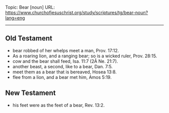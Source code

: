 Topic: Bear [noun]
URL: https://www.churchofjesuschrist.org/study/scriptures/tg/bear-noun?lang=eng

---

## Old Testament

- bear robbed of her whelps meet a man, Prov. 17:12.
- As a roaring lion, and a ranging bear; so is a wicked ruler, Prov. 28:15.
- cow and the bear shall feed, Isa. 11:7 (2Â Ne. 21:7).
- another beast, a second, like to a bear, Dan. 7:5.
- meet them as a bear that is bereaved, Hosea 13:8.
- flee from a lion, and a bear met him, Amos 5:19.

## New Testament

- his feet were as the feet of a bear, Rev. 13:2.

